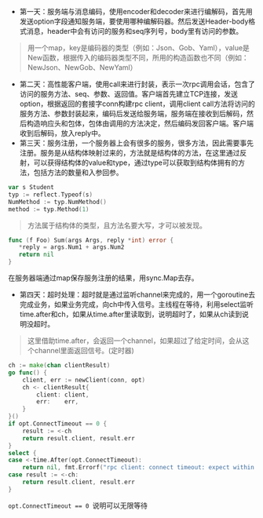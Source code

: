 - 第一天：服务端与消息编码，使用encoder和decoder来进行编解码，首先用发送option字段通知服务端，要使用哪种编解码器。然后发送Header-body格式消息，header中会有访问的服务和seq序列号，body里有访问的参数。
> 用一个map，key是编码器的类型（例如：Json、Gob、Yaml），value是New函数，根据传入的编码器类型不同，所用的构造函数也不同（例如：NewJson、NewGob、NewYaml）
- 第二天：高性能客户端，使用call来进行封装，表示一次rpc调用会话，包含了访问的服务方法、seq、参数、返回值。客户端首先建立TCP连接，发送option，根据返回的套接字conn构建rpc client，调用client call方法将访问的服务方法、参数封装起来，编码后发送给服务端，服务端在接收到后解码，然后构造响应头和包体，包体由调用的方法决定，然后编码发回客户端。客户端收到后解码，放入reply中。
- 第三天：服务注册，一个服务器上会有很多的服务，很多方法，因此需要事先注册。服务是从结构体映射过来的，方法就是结构体的方法，在这里通过反射，可以获得结构体的value和type，通过type可以获取到结构体拥有的方法，包括方法的数量和入参回参。 
```go
var s Student
typ := reflect.Typeof(s)
NumMethod := typ.NumMethod()
method := typ.Method(1)
```
> 方法属于结构体的类型，且方法名要大写，才可以被发现。
 ```go
func (f Foo) Sum(args Args, reply *int) error {
	*reply = args.Num1 + args.Num2
	return nil
}
```
在服务器端通过map保存服务注册的结果，用sync.Map去存。

- 第四天：超时处理：超时就是通过监听channel来完成的，用一个goroutine去完成业务，如果业务完成，向ch中传入信号。主线程在等待，利用select监听time.after和ch，如果从time.after里读取到，说明超时了，如果从ch读到说明没超时。
> 这里借助time.after，会返回一个channel，如果超过了给定时间，会从这个channel里面返回信号。(定时器)
```go
ch := make(chan clientResult)
go func() {
	client, err := newClient(conn, opt)
	ch <- clientResult{
		client: client,
		err:    err,
	}
}()
if opt.ConnectTimeout == 0 {
    result := <-ch
    return result.client, result.err
}
select {
case <-time.After(opt.ConnectTimeout):
	return nil, fmt.Errorf("rpc client: connect timeout: expect within %s", opt.ConnectTimeout)
case result := <-ch:
	return result.client, result.err
}
```
`opt.ConnectTimeout == 0 `说明可以无限等待